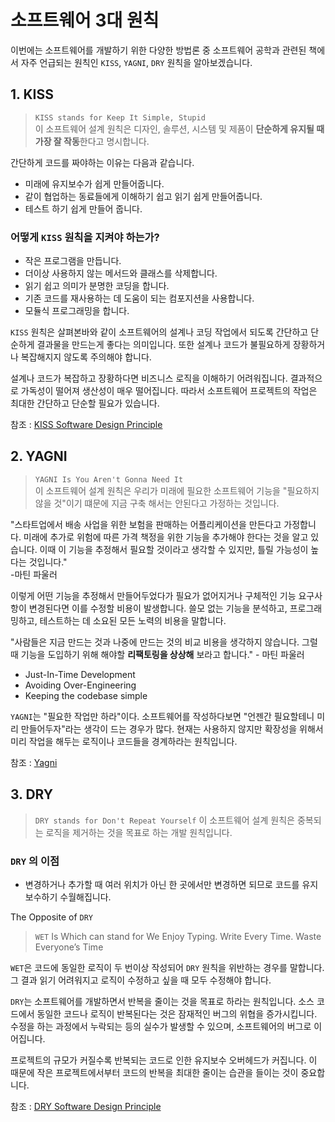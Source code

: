 # 소프트웨어 3대 원칙
이번에는 소프트웨어를 개발하기 위한 다양한 방법론 중 소프트웨어 공학과 관련된 책에서 
자주 언급되는 원칙인 `KISS`, `YAGNI`, `DRY` 원칙을 알아보겠습니다.

## 1. KISS
> `KISS stands for Keep It Simple, Stupid`    
> 이 소프트웨어 설계 원칙은 디자인, 솔루션, 시스템 및 제품이 **단순하게 유지될 때 가장 잘 작동**한다고 명시합니다.

간단하게 코드를 짜야하는 이유는 다음과 같습니다.
- 미래에 유지보수가 쉽게 만들어줍니다.
- 같이 협업하는 동료들에게 이해하기 쉽고 읽기 쉽게 만들어줍니다.
- 테스트 하기 쉽게 만들어 줍니다.

### 어떻게 `KISS` 원칙을 지켜야 하는가?
- 작은 프로그램을 만듭니다. 
- 더이상 사용하지 않는 메서드와 클래스를 삭제합니다.
- 읽기 쉽고 의미가 분명한 코딩을 합니다.
- 기존 코드를 재사용하는 데 도움이 되는 컴포지션을 사용합니다.
- 모듈식 프로그래밍을 합니다.

`KISS` 원칙은 살펴본바와 같이 소프트웨어의 설계나 코딩 작업에서 되도록 간단하고 단순하게
결과물을 만드는게 좋다는 의미입니다. 또한 설계나 코드가 불필요하게 장황하거나 복잡해지지 않도록 주의해야 합니다.

설계나 코드가 복잡하고 장황하다면 비즈니스 로직을 이해하기 어려워집니다. 결과적으로
가독성이 떨어져 생산성이 매우 떨어집니다. 따라서 소프트웨어 프로젝트의 작업은 최대한 간단하고 단순할 필요가 있습니다.

참조 : [KISS Software Design Principle](https://www.baeldung.com/cs/kiss-software-design-principle)
## 2. YAGNI
> `YAGNI Is You Aren't Gonna Need It`   
> 이 소프트웨어 설계 원칙은 우리가 미래에 필요한 소프트웨어 기능을 "필요하지 않을 것"이기 떄문에 지금 구축
> 해서는 안된다고 가정하는 것입니다.


"스타트업에서 배송 사업을 위한 보험을 판매하는 어플리케이션을 만든다고 가정합니다. 미래에 추가로 위험에 따른 가격
책정을 위한 기능을 추가해야 한다는 것을 알고 있습니다. 이때 이 기능을 추정해서 필요할 것이라고 생각할 수 있지만, 틀릴 가능성이 높다는 것입니다."   
-마틴 파울러

이렇게 어떤 기능을 추정해서 만들어두었다가 필요가 없어지거나 구체적인 기능 요구사항이 변경된다면 이를 수정할
비용이 발생합니다. 쓸모 없는 기능을 분석하고, 프로그래밍하고, 테스트하는 데 소요된 모든 노력의 비용을 말합니다.

"사람들은 지금 만드는 것과 나중에 만드는 것의 비교 비용을 생각하지 않습니다. 그럴 때 기능을 도입하기 위해 
해야할 **리팩토링을 상상해** 보라고 합니다." - 마틴 파울러

- Just-In-Time Development
- Avoiding Over-Engineering
- Keeping the codebase simple 

`YAGNI`는 "필요한 작업만 하라"이다. 소프트웨어를 작성하다보면 "언젠간 필요할테니 미리 만들어두자"라는 생각이 드는 경우가 많다.
현재는 사용하지 않지만 확장성을 위해서 미리 작업을 해두는 로직이나 코드들을 경계하라는 원칙입니다.


참조 : [Yagni](https://martinfowler.com/bliki/Yagni.html)
## 3. DRY
> `DRY stands for Don't Repeat Yourself`
> 이 소프트웨어 설계 원칙은 중복되는 로직을 제거하는 것을 목표로 하는 개발 원칙입니다.

### `DRY` 의 이점
- 변경하거나 추가할 때 여러 위치가 아닌 한 곳에서만 변경하면 되므로 코드를 유지보수하기 수월해집니다.

The Opposite of `DRY`   
>`WET` Is Which can stand for We Enjoy Typing. Write Every Time. Waste Everyone’s Time

`WET`은 코드에 동일한 로직이 두 번이상 작성되어 `DRY` 원칙을 위반하는 경우를 말합니다. 
그 결과 읽기 어려워지고 로직이 수정하고 싶을 때 모두 수정해야 합니다.

`DRY`는 소프트웨어를 개발하면서 반복을 줄이는 것을 목표로 하라는 원칙입니다.
소스 코드에서 동일한 코드나 로직이 반복된다는 것은 잠재적인 버그의 위협을 증가시킵니다. 수정을 하는 과정에서
누락되는 등의 실수가 발생할 수 있으며, 소프트웨어의 버그로 이어집니다. 

프로젝트의 규모가 커질수록 반복되는 코드로 인한 유지보수 오버헤드가 커집니다. 이 때문에 작은 프로젝트에서부터
코드의 반복을 최대한 줄이는 습관을 들이는 것이 중요합니다.

참조 : [DRY Software Design Principle](https://www.baeldung.com/cs/dry-software-design-principle)
